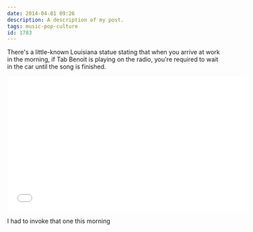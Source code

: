 ```yaml
---
date: 2014-04-01 09:26
description: A description of my post.
tags: music-pop-culture
id: 1783
---
```

There's a little-known Louisiana statue stating that when you arrive at work in the morning, if Tab Benoit is playing on the radio, you're required to wait in the car until the song is finished.
<!--more-->
<iframe width="560" height="315" src="//www.youtube.com/embed/Sy9SQiC6OSc" frameborder="0" allowfullscreen></iframe>

I had to invoke that one this morning